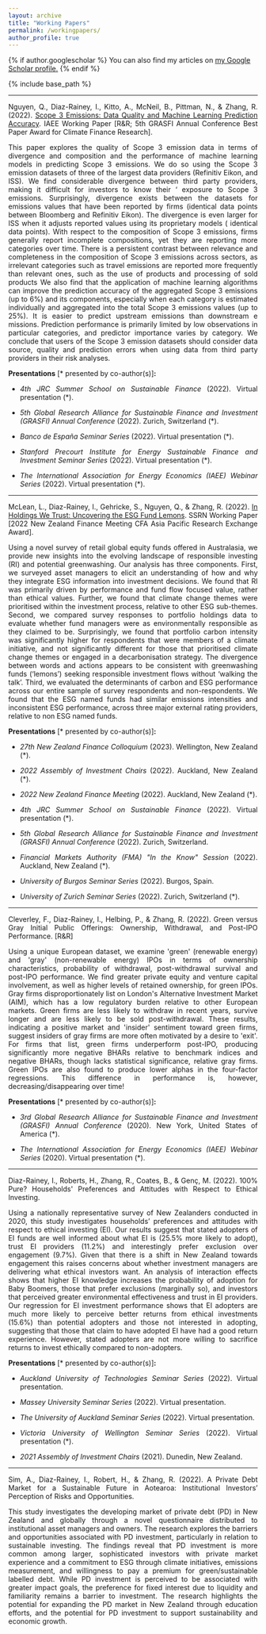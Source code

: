 ```yaml
---
layout: archive
title: "Working Papers"
permalink: /workingpapers/
author_profile: true
---
```



{% if author.googlescholar %}
  You can also find my articles on <u><a href="{{author.googlescholar}}">my Google Scholar profile</a>.</u>
{% endif %}

{% include base_path %}

____________________________________________________________________________________________________________________________________________________________________
<p style='text-align: justify;'>Nguyen, Q., Diaz-Rainey, I., Kitto, A., McNeil, B., Pittman, N., & Zhang, R. (2022). <a href="https://papers.ssrn.com/sol3/papers.cfm?abstract_id=4191648">Scope 3 Emissions: Data Quality and Machine Learning Prediction Accuracy</a>. IAEE Working Paper [R&R; 5th GRASFI Annual Conference Best Paper Award for Climate Finance Research].</p>

<p style='text-align: justify;'>This paper explores the quality of Scope 3 emission data in terms of divergence and composition and the performance of machine learning models in predicting Scope 3 emissions. We do so using the Scope 3 emission datasets of three of the largest data providers (Refinitiv Eikon, and ISS). We find considerable divergence between third party providers, making it difficult for investors to know their ‘ exposure to Scope 3 emissions. Surprisingly, divergence exists between the datasets for emissions values that have been reported by firms (identical data points between Bloomberg and Refinitiv Eikon). The divergence is even larger for ISS when it adjusts reported values using its proprietary models ( identical data points). With respect to the composition of Scope 3 emissions, firms generally report incomplete compositions, yet they are reporting more categories over time. There is a persistent contrast between relevance and completeness in the composition of Scope 3 emissions across sectors, as irrelevant categories such as travel emissions are reported more frequently than relevant ones, such as the use of products and processing of sold products We also find that the application of machine learning algorithms can improve the prediction accuracy of the aggregated Scope 3 emissions (up to 6%) and its components, especially when each category is estimated individually and aggregated into the total Scope 3 emissions values (up to 25%). It is easier to predict upstream emissions than downstream e missions. Prediction performance is primarily limited by low observations in particular categories, and predictor importance varies by category. We conclude that users of the Scope 3 emission datasets should consider data source, quality and prediction errors when using data from third party providers in their risk analyses.</p>

**Presentations** [\* presented by co-author(s)]**:**
- <p style='text-align: justify;'><i>4th JRC Summer School on Sustainable Finance</i> (2022). Virtual presentation (*).</p>
- <p style='text-align: justify;'><i>5th Global Research Alliance for Sustainable Finance and Investment (GRASFI) Annual Conference</i> (2022). Zurich, Switzerland (*).</p>
- <p style='text-align: justify;'><i>Banco de España Seminar Series</i> (2022). Virtual presentation (*).</p>
- <p style='text-align: justify;'><i>Stanford Precourt Institute for Energy Sustainable Finance and Investment Seminar Series</i> (2022). Virtual presentation (*).</p>
- <p style='text-align: justify;'><i>The International Association for Energy Economics (IAEE) Webinar Series</i> (2022). Virtual presentation (*).</p>

____________________________________________________________________________________________________________________________________________________________________
<p style='text-align: justify;'>McLean, L., Diaz-Rainey, I., Gehricke, S., Nguyen, Q., & Zhang, R. (2022). <a href="https://papers.ssrn.com/sol3/papers.cfm?abstract_id=4050964">In Holdings We Trust: Uncovering the ESG Fund Lemons</a>. SSRN Working Paper [2022 New Zealand Finance Meeting CFA Asia Pacific Research Exchange Award].</p>

<p style='text-align: justify;'>Using a novel survey of retail global equity funds offered in Australasia, we provide new insights into the evolving landscape of responsible investing (RI) and potential greenwashing. Our analysis has three components. First, we surveyed asset managers to elicit an understanding of how and why they integrate ESG information into investment decisions. We found that RI was primarily driven by performance and fund flow focused value, rather than ethical values. Further, we found that climate change themes were prioritised within the investment process, relative to other ESG sub-themes. Second, we compared survey responses to portfolio holdings data to evaluate whether fund managers were as environmentally responsible as they claimed to be. Surprisingly, we found that portfolio carbon intensity was significantly higher for respondents that were members of a climate initiative, and not significantly different for those that prioritised climate change themes or engaged in a decarbonisation strategy. The divergence between words and actions appears to be consistent with greenwashing funds (‘lemons’) seeking responsible investment flows without ‘walking the talk’. Third, we evaluated the determinants of carbon and ESG performance across our entire sample of survey respondents and non-respondents. We found that the ESG named funds had similar emissions intensities and inconsistent ESG performance, across three major external rating providers, relative to non ESG named funds.</p>

**Presentations** [\* presented by co-author(s)]**:**
- <p style='text-align: justify;'><i>27th New Zealand Finance Colloquium</i> (2023). Wellington, New Zealand (*).</p>
- <p style='text-align: justify;'><i>2022 Assembly of Investment Chairs</i> (2022). Auckland, New Zealand (*).</p>
- <p style='text-align: justify;'><i>2022 New Zealand Finance Meeting</i> (2022). Auckland, New Zealand (*).</p>
- <p style='text-align: justify;'><i>4th JRC Summer School on Sustainable Finance</i> (2022). Virtual presentation (*).</p>
- <p style='text-align: justify;'><i>5th Global Research Alliance for Sustainable Finance and Investment (GRASFI) Annual Conference</i> (2022). Zurich, Switzerland.</p>
- <p style='text-align: justify;'><i>Financial Markets Authority (FMA) "In the Know" Session</i> (2022). Auckland, New Zealand (*).</p>
- <p style='text-align: justify;'><i>University of Burgos Seminar Series</i> (2022). Burgos, Spain.</p>
- <p style='text-align: justify;'><i>University of Zurich Seminar Series</i> (2022). Zurich, Switzerland (*).</p>

____________________________________________________________________________________________________________________________________________________________________
<p style='text-align: justify;'>Cleverley, F., Diaz-Rainey, I., Helbing, P., & Zhang, R. (2022). Green versus Gray Initial Public Offerings: Ownership, Withdrawal, and Post-IPO Performance. [R&R]</p>

<p style='text-align: justify;'>Using a unique European dataset, we examine 'green' (renewable energy) and 'gray' (non-renewable energy) IPOs in terms of ownership characteristics, probability of withdrawal, post-withdrawal survival and post-IPO performance. We find greater private equity and venture capital involvement, as well as higher levels of retained ownership, for green IPOs. Gray firms disproportionately list on London's Alternative Investment Market (AIM), which has a low regulatory burden relative to other European markets. Green firms are less likely to withdraw in recent years, survive longer and are less likely to be sold post-withdrawal. These results, indicating a positive market and 'insider' sentiment toward green firms, suggest insiders of gray firms are more often motivated by a desire to 'exit'. For firms that list, green firms underperform post-IPO, producing significantly more negative BHARs relative to benchmark indices and negative BHARs, though lacks statistical significance, relative gray firms. Green IPOs are also found to produce lower alphas in the four-factor regressions. This difference in performance is, however, decreasing/disappearing over time!</p>

**Presentations** [\* presented by co-author(s)]**:**
- <p style='text-align: justify;'><i>3rd Global Research Alliance for Sustainable Finance and Investment (GRASFI) Annual Conference</i> (2020). New York, United States of America (*).</p>
- <p style='text-align: justify;'><i>The International Association for Energy Economics (IAEE) Webinar Series</i> (2020). Virtual presentation (*).</p>

____________________________________________________________________________________________________________________________________________________________________
<p style='text-align: justify;'>Diaz-Rainey, I., Roberts, H., Zhang, R., Coates, B., & Genç, M. (2022). 100% Pure? Households' Preferences and Attitudes with Respect to Ethical Investing.</p>

<p style='text-align: justify;'>Using a nationally representative survey of New Zealanders conducted in 2020, this study investigates households’ preferences and attitudes with respect to ethical investing (EI). Our results suggest that stated adopters of EI funds are well informed about what EI is (25.5% more likely to adopt), trust EI providers (11.2%) and interestingly prefer exclusion over engagement (9.7%). Given that there is a shift in New Zealand towards engagement this raises concerns about whether investment managers are delivering what ethical investors want. An analysis of interaction effects shows that higher EI knowledge increases the probability of adoption for Baby Boomers, those that prefer exclusions (marginally so), and investors that perceived greater environmental effectiveness and trust in EI providers. Our regression for EI investment performance shows that EI adopters are much more likely to perceive better returns from ethical investments (15.6%) than potential adopters and those not interested in adopting, suggesting that those that claim to have adopted EI have had a good return experience. However, stated adopters are not more willing to sacrifice returns to invest ethically compared to non-adopters.</p>

**Presentations** [\* presented by co-author(s)]**:**
- <p style='text-align: justify;'><i>Auckland University of Technologies Seminar Series</i> (2022). Virtual presentation.</p>
- <p style='text-align: justify;'><i>Massey University Seminar Series</i> (2022). Virtual presentation.</p>
- <p style='text-align: justify;'><i>The University of Auckland Seminar Series</i> (2022). Virtual presentation.</p>
- <p style='text-align: justify;'><i>Victoria University of Wellington Seminar Series</i> (2022). Virtual presentation (*).</p>
- <p style='text-align: justify;'><i>2021 Assembly of Investment Chairs</i> (2021). Dunedin, New Zealand.</p>

____________________________________________________________________________________________________________________________________________________________________
<p style='text-align: justify;'>Sim, A., Diaz-Rainey, I., Robert, H., & Zhang, R. (2022). A Private Debt Market for a Sustainable Future in Aotearoa: Institutional Investors’ Perception of Risks and Opportunities.</p>

<p style='text-align: justify;'>This study investigates the developing market of private debt (PD) in New Zealand and globally through a novel questionnaire distributed to institutional asset managers and owners. The research explores the barriers and opportunities associated with PD investment, particularly in relation to sustainable investing. The findings reveal that PD investment is more common among larger, sophisticated investors with private market experience and a commitment to ESG through climate initiatives, emissions measurement, and willingness to pay a premium for green/sustainable labelled debt. While PD investment is perceived to be associated with greater impact goals, the preference for fixed interest due to liquidity and familiarity remains a barrier to investment. The research highlights the potential for expanding the PD market in New Zealand through education efforts, and the potential for PD investment to support sustainability and economic growth.</p>

